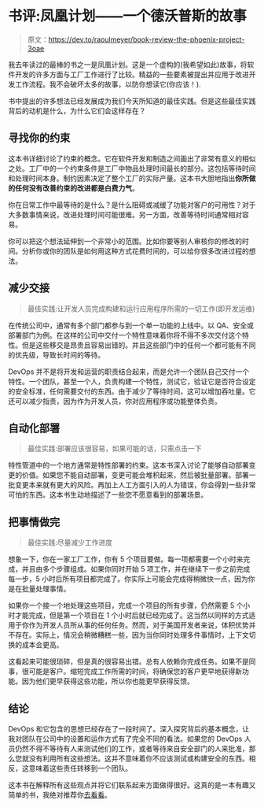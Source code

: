 # 书评:凤凰计划——一个德沃普斯的故事

> 原文：<https://dev.to/raoulmeyer/book-review-the-phoenix-project-3oae>

我去年读过的最棒的书之一是凤凰计划。这是一个虚构的(我希望如此)故事，将软件开发的许多方面与工厂工作进行了比较。精益的一些要素被提出并应用于改进开发工作流程。我不会破坏太多的故事，以防你想读它(你应该！).

书中提出的许多想法已经发展成为我们今天所知道的最佳实践。但是这些最佳实践背后的动机是什么，为什么它们会这样存在？

## 寻找你的约束

这本书详细讨论了约束的概念。它在软件开发和制造之间画出了非常有意义的相似之处。工厂中的一个约束条件是工厂中物品处理时间最长的部分。这包括等待时间和处理时间本身。制约因素决定了整个工厂的实际产量。这本书大胆地指出**你所做的任何没有改善约束的改进都是白费力气**。

你在日常工作中最等待的是什么？是什么阻碍或减缓了功能对客户的可用性？对于大多数事情来说，改进处理时间可能很难。另一方面，改善等待时间通常相对容易。

你可以把这个想法延伸到一个非常小的范围。比如你要等别人审核你的修改的时间。分析你或你的团队是如何用这种方式花费时间的，可以给你很多改进过程的想法。

## 减少交接

> 最佳实践:让开发人员完成构建和运行应用程序所需的一切工作(即开发运维)

在传统公司中，通常有多个部门都参与到一个单一功能的上线中。以 QA、安全或部署部门为例。在这样的公司中交付一个特性意味着你将不得不多次交付这个特性。但是这些移交是昂贵且容易出错的。并且这些部门中的任何一个都可能有不同的优先级，导致长时间的等待。

DevOps 并不是将开发和运营的职责结合起来，而是允许一个团队自己交付一个特性。一个团队，甚至一个人，负责构建一个特性，测试它，验证它是否符合设定的安全标准，任何需要交付的东西。由于减少了等待时间，这可以增加吞吐量。它还可以减少指责，因为作为开发人员，你对应用程序或功能整体负责。

## 自动化部署

> 最佳实践:部署应该很容易，如果可能的话，只需点击一下

特性管道中的一个地方通常是特性部署的约束。这本书深入讨论了能够自动部署变更的价值。如果您不能自动部署，变更可能会堆积起来，然后被批量部署。部署一批变更本来就有更大的风险。再加上人工方面引入的人为错误，你会得到一些非常可怕的东西。这本书生动地描述了一些您不愿意看到的部署场景。

## 把事情做完

> 最佳实践:尽量减少工作进度

想象一下，你在一家工厂工作，你有 5 个项目要做。每一项都需要一个小时来完成，并且由多个步骤组成。如果你同时开始 5 项工作，并在继续下一步之前完成每一步，5 小时后所有项目都完成了。你实际上可能会完成得稍微快一点，因为你是在批量处理事情。

如果你一个接一个地处理这些项目，完成一个项目的所有步骤，仍然需要 5 个小时才能完成，但是第一个项目在 1 个小时后就已经完成了。这当然以同样的方式适用于你作为开发人员所从事的任何任务。然而，对于美国开发者来说，体积优势并不存在。实际上，情况会稍微糟糕一些，因为当你同时处理多件事情时，上下文切换的成本会更高。

这看起来可能很琐碎，但是真的很容易出错。总有人依赖你完成任务。如果不是同事，很可能是客户。缩短完成工作所需的时间，将确保您的客户更早地获得新功能。因为他们更早获得这些功能，所以你也能更早获得反馈。

## 结论

DevOps 和它包含的思想已经存在了一段时间了。深入探究背后的基本概念，让我对团队在公司中的设置和运作方式有了完全不同的看法。如果您的 DevOps 人员仍然不得不等待有人来测试他们的工作，或者等待来自安全部门的人来批准，那么您就没有利用所有这些想法。这并不意味着你不应该测试或构建安全的东西。相反，这意味着这些责任转移到一个团队。

这本书在解释所有这些观点并将它们联系起来方面做得很好。这真的是一本有趣又简单的书，我绝对推荐你[去看看](https://amzn.to/2QgOSjR)。